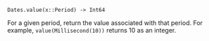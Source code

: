 ```
Dates.value(x::Period) -> Int64
```

For a given period, return the value associated with that period.  For example, `value(Millisecond(10))` returns 10 as an integer.
